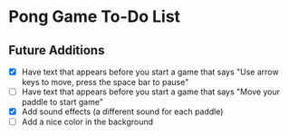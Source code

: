 # Pong Game To-Do List

## Future Additions
- [x] Have text that appears before you start a game that says "Use arrow keys to move, press the space bar to pause"
- [ ] Have text that appears before you start a game that says "Move your paddle to start game"
- [x] Add sound effects (a different sound for each paddle)
- [ ] Add a nice color in the background